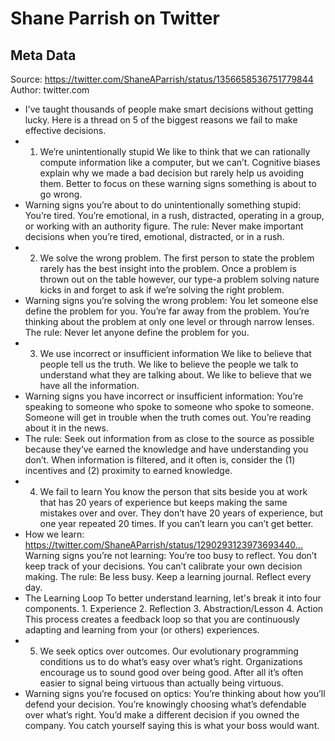 # Shane Parrish on Twitter

## Meta Data

Source:  https://twitter.com/ShaneAParrish/status/1356658536751779844 
Author: twitter.com

- I've taught thousands of people make smart decisions without getting lucky. Here is a thread on 5 of the biggest reasons we fail to make effective decisions.
- 1. We’re unintentionally stupid We like to think that we can rationally compute information like a computer, but we can’t. Cognitive biases explain why we made a bad decision but rarely help us avoiding them. Better to focus on these warning signs something is about to go wrong.
- Warning signs you’re about to do unintentionally something stupid: You’re tired. You’re emotional, in a rush, distracted, operating in a group, or working with an authority figure. The rule: Never make important decisions when you’re tired, emotional, distracted, or in a rush.
- 2. We solve the wrong problem. The first person to state the problem rarely has the best insight into the problem. Once a problem is thrown out on the table however, our type-a problem solving nature kicks in and forget to ask if we’re solving the right problem.
- Warning signs you’re solving the wrong problem: You let someone else define the problem for you. You’re far away from the problem. You’re thinking about the problem at only one level or through narrow lenses. The rule: Never let anyone define the problem for you.
- 3. We use incorrect or insufficient information We like to believe that people tell us the truth. We like to believe the people we talk to understand what they are talking about. We like to believe that we have all the information.
- Warning signs you have incorrect or insufficient information: You’re speaking to someone who spoke to someone who spoke to someone. Someone will get in trouble when the truth comes out. You’re reading about it in the news.
- The rule: Seek out information from as close to the source as possible because they’ve earned the knowledge and have understanding you don’t. When information is filtered, and it often is, consider the (1) incentives and (2) proximity to earned knowledge.
- 4. We fail to learn You know the person that sits beside you at work that has 20 years of experience but keeps making the same mistakes over and over. They don’t have 20 years of experience, but one year repeated 20 times. If you can’t learn you can’t get better.
- How we learn: https://twitter.com/ShaneAParrish/status/1290293123973693440… Warning signs you’re not learning: You’re too busy to reflect. You don’t keep track of your decisions. You can’t calibrate your own decision making. The rule: Be less busy. Keep a learning journal. Reflect every day.
- The Learning Loop To better understand learning, let's break it into four components. 1. Experience 2. Reflection 3. Abstraction/Lesson 4. Action This process creates a feedback loop so that you are continuously adapting and learning from your (or others) experiences.
- 5. We seek optics over outcomes. Our evolutionary programming conditions us to do what’s easy over what’s right. Organizations encourage us to sound good over being good. After all it’s often easier to signal being virtuous than actually being virtuous.
- Warning signs you’re focused on optics: You’re thinking about how you’ll defend your decision. You’re knowingly choosing what’s defendable over what’s right. You’d make a different decision if you owned the company. You catch yourself saying this is what your boss would want.
